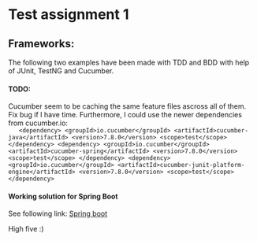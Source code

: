 # Test assignment 1  

## Frameworks:  
The following two examples have been made with TDD and BDD with help of JUnit, TestNG and Cucumber. 
  
#### TODO:  
Cucumber seem to be caching the same feature files ascross all of them. Fix bug if I have time.
Furthermore, I could use the newer dependencies from cucumber.io:  
`   
		<dependency>
                    <groupId>io.cucumber</groupId>
                    <artifactId>cucumber-java</artifactId>
                    <version>7.8.0</version>
                    <scope>test</scope>
                </dependency>
                <dependency>
                    <groupId>io.cucumber</groupId>
                    <artifactId>cucumber-spring</artifactId>
                    <version>7.8.0</version>
                    <scope>test</scope>
                </dependency>
                <dependency>
                    <groupId>io.cucumber</groupId>
                    <artifactId>cucumber-junit-platform-engine</artifactId>
                    <version>7.8.0</version>
                    <scope>test</scope>
                </dependency>  
`  
  
#### Working solution for Spring Boot  
See following link: [Spring boot](https://github.com/tobias-z/assignment-testola1)  

High five :)